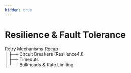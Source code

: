 ```yaml
---
hidden: true
---
```


# Resilience & Fault Tolerance

Retry Mechanisms Recap\
│ ├── Circuit Breakers (Resilience4J)\
│ ├── Timeouts\
│ └── Bulkheads & Rate Limiting

